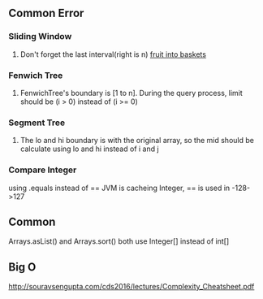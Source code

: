 ## Common Error

### Sliding Window
1. Don't forget the last interval(right is n) [fruit into baskets](https://leetcode.com/problems/fruit-into-baskets/)

### Fenwich Tree
1. FenwichTree's boundary is [1 to n]. During the query process, limit should be (i > 0) instead of (i >= 0)

### Segment Tree
1. The lo and hi boundary is with the original array, so the mid should be calculate using lo and hi instead of i and j

### Compare Integer
using .equals instead of ==
JVM is cacheing Integer, == is used in -128->127

## Common
Arrays.asList() and Arrays.sort() both use Integer[] instead of int[]

## Big O
http://souravsengupta.com/cds2016/lectures/Complexity_Cheatsheet.pdf